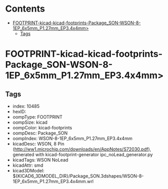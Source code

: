 



Contents
========

* [FOOTPRINT-kicad-kicad-footprints-Package_SON-WSON-8-1EP_6x5mm_P1.27mm_EP3.4x4mm>](#footprint-kicad-kicad-footprints-package_son-wson-8-1ep_6x5mm_p127mm_ep34x4mm)
	* [Tags](#tags)

# FOOTPRINT-kicad-kicad-footprints-Package_SON-WSON-8-1EP_6x5mm_P1.27mm_EP3.4x4mm>

## Tags

- index: 10485
- hexID: 
- oompType: FOOTPRINT
- oompSize: kicad
- oompColor: kicad-footprints
- oompDesc: Package_SON
- oompIndex: WSON-8-1EP_6x5mm_P1.27mm_EP3.4x4mm
- kicadDesc: WSON, 8 Pin (http://ww1.microchip.com/downloads/en/AppNotes/S72030.pdf), generated with kicad-footprint-generator ipc_noLead_generator.py
- kicadTags: WSON NoLead
- kicadAttr: smd
- kicad3DModel: ${KICAD6_3DMODEL_DIR}/Package_SON.3dshapes/WSON-8-1EP_6x5mm_P1.27mm_EP3.4x4mm.wrl
